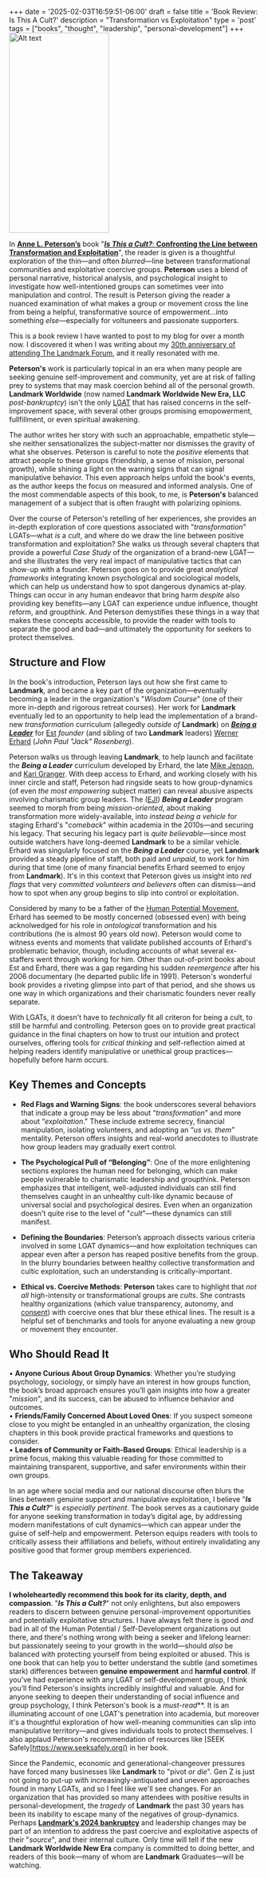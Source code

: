 +++
date = '2025-02-03T16:59:51-06:00'
draft = false
title = 'Book Review: Is This A Cult&#63;'
description = "Transformation vs Exploitation"
type = 'post'
tags = ["books", "thought", "leadership", "personal-development"]
+++
  <img src="https://julianwest.me/Blog/posts/images/is-this-a-cult.jpg" alt="Alt text" width="200" height="400">

In [**Anne L. Peterson’s**](https://isthisacultbook.com) book "[***Is This a Cult?***: **Confronting the Line between Transformation and Exploitation**](https://www.amazon.com/This-Cult-Confronting-Transformation-Exploitation/dp/B0CX8XFLWQ/)", the reader is given is a thoughtful exploration of the thin—and often *blurred*—line between transformational communities and exploitative coercive groups. **Peterson** uses a blend of personal narrative, historical analysis, and psychological insight to investigate how well-intentioned groups can sometimes veer into manipulation and control. The result is Peterson giving the reader a nuanced examination of what makes a group or movement cross the line from being a helpful, transformative source of empowerment...into something *else*—especially for voltuneers and passionate supporters. <br />

This is a book review I have wanted to post to my blog for over a month now. I discovered it when I was writing about my [30th anniversary of attending The Landmark Forum](https://julianwest.me/Blog/30-years-since-landmark/), and it really resonated with me. <br />

**Peterson's** work is particularly topical in an era when many people are seeking genuine self-improvement and community, yet are at risk of falling prey to systems that may mask coercion behind all of the personal growth.  **Landmark Worldwide** (now named **Landmark Worldwide New Era, LLC** *post-bankruptcy*) isn't the only [LGAT](https://en.wikipedia.org/wiki/Large-group_awareness_training) that has raised concerns in the self-improvement space, with several other groups promising emopowerment, fullfillment, or even spiritual awakening. <br />

The author writes her story with such an approachable, empathetic style—she neither sensationalizes the subject-matter nor dismisses the gravity of what she observes. Peterson is careful to note the *positive* elements that attract people to these groups (friendship, a sense of mission, personal growth), while shining a light on the warning signs that can signal manipulative behavior. This even approach helps unfold the book's events, as the author keeps the focus on measured and informed analysis.  One of the most commendable aspects of this book, to me, is **Peterson's** balanced management of a subject that is often fraught with polarizing opinions. <br />

Over the course of Peterson's retelling of her experiences, she provides an in-depth exploration of core questions associated with "*transformation*" LGATs—what *is* a *cult*, and where do we draw the line between positive transformation and exploitation?  She walks us through several chapters that provide a powerful *Case Study* of the organization of a brand-new LGAT—and she illustrates the very real impact of manipulative tactics that can show-up with a founder. Peterson goes on to provide great *analytical frameworks* integrating known psychological and sociological models, which can help us understand how to spot dangerous dynamics at-play.  Things can occur in any human endeavor that bring harm *despite* also providing key benefits—any LGAT can experience undue influence, thought reform, and groupthink. And Peterson demystifies these things in a way that makes these concepts accessible, to provide the reader with tools to separate the good and bad—and ultimately the opportunity for seekers to protect themselves. <br />

## Structure and Flow

In the book's introduction, Peterson lays out how she first came to **Landmark**, and became a key part of the organization—eventually becoming a leader in the organization's "*Wisdom Course*" (one of their more in-depth and rigorous retreat courses). Her work for **Landmark** eventually led to an opportunity to help lead the implementation of a brand-new *transformation* curriculum (allegedly *outside of* **Landmark**) on [***Being a Leader***](https://www.hbs.edu/faculty/Pages/item.aspx?num=42359) for [Est](https://en.wikipedia.org/wiki/Erhard_Seminars_Training) *founder* (and sibling of two **Landmark** leaders) [Werner Erhard](https://en.wikipedia.org/wiki/Werner_Erhard) (*John Paul "Jack" Rosenberg*). <br />

Peterson walks us through leaving **Landmark**, to help launch and facilitate the ***Being a Leader*** curriculum developed by Erhard, the late [Mike Jenson](https://en.wikipedia.org/wiki/Michael_C._Jensen), and [Kari Granger](https://www.acellc.consulting/board-candidates/kari-granger).  With deep access to Erhard, and working closely with his inner circle and staff, Peterson had ringside seats to how group-dynamics (of even *the most empowering* subject matter) can reveal abusive aspects involving charismatic group leaders.  The ([EJI](https://www.erhardjensen.org)) ***Being a Leader*** program seemed to morph from being *mission-oriented*, about making transformation more widely-available, into *instead being a vehicle* for staging Erhard's "*comeback*" within academia in the 2010s—and securing his legacy.  That securing his legacy part is *quite believable*—since most outside watchers have long-deemed **Landmark** to be a similar vehicle.  Erhard was singularly focused on the ***Being a Leader*** course, yet **Landmark** provided a steady pipeline of staff, both paid and *unpaid*, to work for him during that time (one of many financial benefits Erhard seemed to enjoy from **Landmark**).  It's in this context that Peterson gives us insight into *red flags* that very *committed volunteers and believers* often can dismiss—and how to spot when any group begins to slip into control or exploitation. <br />

Considered by many to be a father of the [Human Potential Movement](https://en.wikipedia.org/wiki/Human_Potential_Movement), Erhard has seemed to be mostly concerned (obsessed even) with being acknolwedged for his role in *ontological* transformation and his contributions (he is almost 90 years old now). Peterson would come to witness events and moments that validate published accounts of Erhard's problematic behavior, though, including accounts of what several ex-staffers went through working for him. Other than out-of-print books about Est and Erhard, there was a gap regarding his sudden *reemergence* after his 2006 documentary (he departed public life in 1991). Peterson's wonderful book provides a riveting glimpse into part of that period, and she shows us one way in which organizations and their charismatic founders never really separate. <br />

With LGATs, it doesn't have to *technically* fit all criteron for being a cult, to still be harmful and controlling. Peterson goes on to provide great practical guidance in the final chapters on how to trust our intuition and protect ourselves, offering tools for *critical thinking* and self-reflection aimed at helping readers identify manipulative or unethical group practices—hopefully before harm occurs.   <br />

## Key Themes and Concepts

- **Red Flags and Warning Signs**: the book underscores several behaviors that indicate a group may be less about “*transformation*” and more about “*exploitation*." These include extreme secrecy, financial manipulation, isolating volunteers, and adopting an “*us vs. them*” mentality. Peterson offers insights and real-world anecdotes to illustrate how group leaders may gradually exert control.

- **The Psychological Pull of “Belonging”**: One of the more enlightening sections explores the human need for belonging, which can make people vulnerable to charismatic leadership and groupthink. Peterson emphasizes that intelligent, well-adjusted individuals can still find themselves caught in an unhealthy cult-like dynamic because of universal social and psychological desires. Even when an organization doesn't quite rise to the level of "*cult*"—these dynamics can still manifest. <br />

- **Defining the Boundaries**: Peterson’s approach dissects various criteria involved in some LGAT dynamics—and how exploitation techniques can appear even after a person has reaped positive benefits from the group. In the blurry boundaries between healthy collective transformation and cultic exploitation, such an understanding is critically-important. <br />

- **Ethical vs. Coercive Methods**: **Peterson** takes care to highlight that *not all* high-intensity or transformational groups are *cults*. She contrasts healthy organizations (which value transparency, autonomy, and [consent](https://en.wikipedia.org/wiki/Informed_consent)) with coercive ones that blur these ethical lines. The result is a helpful set of benchmarks and tools for anyone evaluating a new group or movement they encounter. <br />

## Who Should Read It

•	**Anyone Curious About Group Dynamics**: Whether you’re studying psychology, sociology, or simply have an interest in how groups function, the book’s broad approach ensures you’ll gain insights into how a greater "*mission*", and its success, can be abused to influence behavior and outcomes. <br />
•	**Friends/Family Concerned About Loved Ones**: If you suspect someone close to you might be entangled in an unhealthy organization, the closing chapters in this book provide practical frameworks and questions to consider. <br />
•	**Leaders of Community or Faith-Based Groups**: Ethical leadership is a prime focus, making this valuable reading for those committed to maintaining transparent, supportive, and safer environments within their own groups. <br />

In an age where social media and our national discourse often blurs the lines between genuine support and manipulative exploitation, I believe "***Is This a Cult?***" is *especially pertinent*.  The book serves as a cautionary guide for anyone seeking transformation in today’s digital age, by addressing modern manifestations of cult dynamics—which can appear under the guise of self-help and empowerment. Peterson equips readers with tools to critically assess their affiliations and beliefs, without entirely invalidating any positive good that former group members experienced. <br />

## The Takeaway

**I wholeheartedly recommend this book for its clarity, depth, and compassion**. "***Is This a Cult?***" not only enlightens, but also empowers readers to discern between genuine personal-improvement opportunities and potentially exploitative structures. I have always felt there is good *and* bad in all of the Human Potential / Self-Development organizations out there, and there's nothing wrong with being a seeker and lifelong learner: but passionately seeing to your growth in the world—should *also* be balanced with protecting yourself from being exploited or abused. This is one book that can help you to better understand the subtle (and sometimes stark) differences between **genuine empowerment** and **harmful control**.  If you've had experience with any LGAT or self-development group, I think you’ll find Peterson's insights incredibly insightful and valuable.  And for anyone seeking to deepen their understanding of social influence and group psychology, I think Peterson's book is a *must-read***. It is an illuminating account of one LGAT's penetration into academia, but moreover it's a thoughtful exploration of how well-meaning communities can slip into manipulative territory—and gives individuals tools to protect themselves. I also applaud Peterson's recommendation of resources like [SEEK Safely]https://www.seeksafely.org() in her book. <br />

Since the Pandemic, economic and generational-changeover pressures have forced many businesses like **Landmark** to "pivot *or die*".  Gen Z is just not going to put-up with increasingly-antiquated and uneven approaches found in many LGATs, and so I feel like we'll see changes. For an organization that has provided so many attendees with positive results in personal-development, the *tragedy* of **Landmark** the past 30 years has been its inability to escape many of the negatives of group-dynamics.  Perhaps [**Landmark's 2024 bankruptcy**](https://finance.yahoo.com/news/landmark-worldwide-nears-completion-difficult-020000623.html) and leadership changes may be part of an intention to address the past coercive and exploitative aspects of their "*source*", and their internal culture. Only time will tell if the new **Landmark Worldwide New Era** company is committed to doing better, and readers of this book—many of whom are **Landmark** Graduates—will be watching. <br />